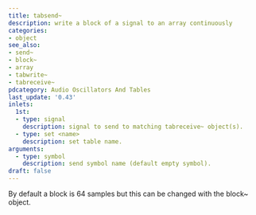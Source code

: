 ```yaml
---
title: tabsend~
description: write a block of a signal to an array continuously
categories:
- object
see_also:
- send~
- block~
- array
- tabwrite~
- tabreceive~
pdcategory: Audio Oscillators And Tables
last_update: '0.43'
inlets:
  1st:
  - type: signal
    description: signal to send to matching tabreceive~ object(s).
  - type: set <name>
    description: set table name.
arguments:
  - type: symbol
    description: send symbol name (default empty symbol).
draft: false
---
```

By default a block is 64 samples but this can be changed with the block~ object.